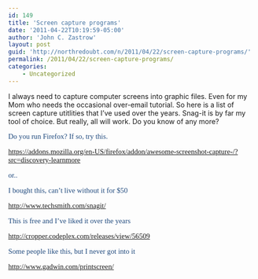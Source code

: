 ```yaml
---
id: 149
title: 'Screen capture programs'
date: '2011-04-22T10:19:59-05:00'
author: 'John C. Zastrow'
layout: post
guid: 'http://northredoubt.com/n/2011/04/22/screen-capture-programs/'
permalink: /2011/04/22/screen-capture-programs/
categories:
    - Uncategorized
---
```


I always need to capture computer screens into graphic files. Even for my Mom who needs the occasional over-email tutorial. So here is a list of screen capture utitlities that I’ve used over the years. Snag-it is by far my tool of choice. But really, all will work. Do you know of any more?

<span style="font-size: 11.0pt; font-family: 'Calibri','sans-serif'; color: #1f497d;">Do you run Firefox? If so, try this.</span>

<span style="font-size: 11.0pt; font-family: 'Calibri','sans-serif'; color: #1f497d;"><https://addons.mozilla.org/en-US/firefox/addon/awesome-screenshot-capture-/?src=discovery-learnmore></span>

<span style="font-size: 11.0pt; font-family: 'Calibri','sans-serif'; color: #1f497d;"> or..</span>

<span style="font-size: 11.0pt; font-family: 'Calibri','sans-serif'; color: #1f497d;"> I bought this, can’t live without it for $50</span>

<span style="font-size: 11.0pt; font-family: 'Calibri','sans-serif'; color: #1f497d;"><http://www.techsmith.com/snagit/></span>

<span style="font-size: 11.0pt; font-family: 'Calibri','sans-serif'; color: #1f497d;"> </span>

<span style="font-size: 11.0pt; font-family: 'Calibri','sans-serif'; color: #1f497d;"> </span>

<span style="font-size: 11.0pt; font-family: 'Calibri','sans-serif'; color: #1f497d;">This is free and I’ve liked it over the years</span>

<span style="font-size: 11.0pt; font-family: 'Calibri','sans-serif'; color: #1f497d;"><http://cropper.codeplex.com/releases/view/56509></span>

<span style="font-size: 11.0pt; font-family: 'Calibri','sans-serif'; color: #1f497d;"> </span>

<span style="font-size: 11.0pt; font-family: 'Calibri','sans-serif'; color: #1f497d;">Some people like this, but I never got into it</span>

<span style="font-size: 11.0pt; font-family: 'Calibri','sans-serif'; color: #1f497d;"><http://www.gadwin.com/printscreen/></span>

<span style="font-size: 11.0pt; font-family: 'Calibri','sans-serif'; color: #1f497d;"> </span>

